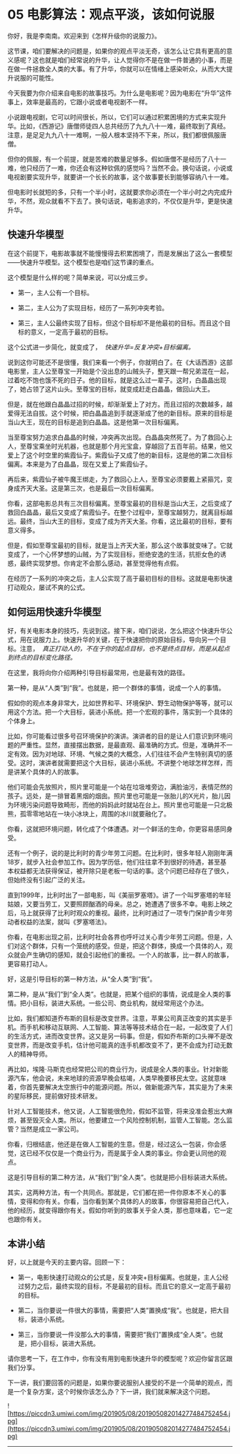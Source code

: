 # 05 电影算法：观点平淡，该如何说服

你好，我是李南南。欢迎来到《怎样升级你的说服力》。

这节课，咱们要解决的问题是，如果你的观点平淡无奇，该怎么让它具有更高的意义感呢？这也就是咱们经常说的升华，让人觉得你不是在做一件普通的小事，而是在做一件拯救全人类的大事。有了升华，你就可以在情绪上感染听众，从而大大提升说服的可能性。

今天我要为你介绍来自电影的故事技巧。为什么是电影呢？因为电影在“升华”这件事上，效率是最高的，它跟小说或者电视剧不一样。

小说跟电视剧，它可以时间很长，所以，它们可以通过积累困境的方式来实现升华。比如，《西游记》唐僧师徒四人总共经历了九九八十一难，最终取到了真经。注意，是足足九九八十一难啊，一般人根本坚持不下来，所以，我们都很佩服唐僧。

但你的佩服，有一个前提，就是苦难的数量足够多。假如唐僧不是经历了八十一难，他只经历了一难，你还会有这种钦佩的感觉吗？当然不会。换句话说，小说或电视剧要实现升华，就要讲一个长长的故事，这个故事要长到能够容纳八十一难。

但电影时长就短的多，只有一个半小时，这就要求你必须在一个半小时之内完成升华，不然，观众就看不下去了。换句话说，电影追求的，不仅仅是升华，更是快速升华。

## 快速升华模型

在这个前提下，电影故事就不能慢慢得去积累困境了，而是发展出了这么一套模型——快速升华模型。这个模型也是咱们这节课的重点。

这个模型是什么样的呢？简单来说，可以分成三步。

* 第一，主人公有一个目标。

* 第二，主人公为了实现目标，经历了一系列冲突考验。

* 第三，主人公最终实现了目标，但这个目标却不是他最初的目标。而且这个目标的意义，一定高于最初的目标。

这个公式进一步简化，就变成了，  *快速升华=反复冲突+目标偏离。*

说到这你可能还不是很懂，我们来看一个例子，你就明白了。在《大话西游》这部电影里，主人公至尊宝一开始是个没出息的山贼头子，整天跟一帮兄弟混在一起，过着吃不饱也饿不死的日子。他的目标，就是这么过一辈子。这时，白晶晶出现了，她占领了这片山头。至尊宝的目标，就变成赶走白晶晶，做回山大王。

但是，就在他跟白晶晶过招的时候，却渐渐爱上了对方。而且过招的次数越多，越爱得无法自拔。这个时候，把白晶晶追到手就逐渐成了他的新目标。原来的目标是当山大王，现在的目标是追到白晶晶。这是他第一次目标偏离。

当至尊宝努力追求白晶晶的时候，冲突再次出现。白晶晶突然死了。为了救回心上人，至尊宝乘坐时光机器，也就是那个月光宝盒，穿越回了五百年前。结果，他又爱上了这个时空里的紫霞仙子。紫霞仙子又成了他的新目标，这是他的第二次目标偏离。本来是为了白晶晶，现在又爱上了紫霞仙子。

再后来，紫霞仙子被牛魔王绑走，为了救回心上人，至尊宝必须要戴上紧箍咒，变身成齐天大圣。这是第三次，也是最后一次目标偏离。

你看，这部电影总共有三次目标偏离。至尊宝最初的目标是当山大王，之后变成了救回白晶晶，最后又变成了紫霞仙子。在整个过程中，至尊宝越努力，就离目标越远。最终，当山大王的目标，变成了成为齐天大圣。你看，这比最初的目标，要有意义得多。

但是，假如至尊宝最初的目标，就是当上齐天大圣，那么这个故事就变味了。它就变成了，一个心怀梦想的山贼，为了实现目标，拒绝安逸的生活，抗拒女色的诱惑，最终实现梦想。你肯定不会那么感动，甚至觉得他有点假。

在经历了一系列的冲突之后，主人公实现了高于最初目标的目标。这就是电影快速打动观众，屡试不爽的公式。

## 如何运用快速升华模型

好，有关电影本身的技巧，先说到这。接下来，咱们说说，怎么把这个快速升华公式，用在说服力上。快速升华的关键，在于快速把你的原始目标，导向另一个目标。注意，  *真正打动人的，不在于你的起点目标，也不是终点目标，而是从起点到终点的目标变化路径。*

在这里，我将向你介绍两种引导目标最常用，也是最有效的路径。

第一种，是从“人类”到“我”。也就是，把一个群体的事情，说成一个人的事情。

假如你的观点本身非常大，比如世界和平、环境保护、野生动物保护等等，就可以用这个方法。把一个大目标，装进小系统。把一个宏观的事件，落实到一个具体的个体身上。

比如，你可能看过很多号召环境保护的演讲。演讲者的目的是让人们意识到环境问题的严重性。显然，直接摆出数据，是最直观、最准确的方式。但是，准确并不一定有效。因为对地球、环境、气候之类的大概念，人们往往不会产生特别真切的感受。这时，演讲者就需要把这个大目标，装进小系统。不讲整个地球怎样怎样，而是讲某个具体的人的故事。

他们可能会先放照片，照片里可能是一个站在垃圾堆旁边，满脸油污，表情茫然的孩子。远处，是一排冒着黑烟的烟囱。照片里也可能是一张胎儿的X光片，胎儿因为环境污染问题导致畸形，而他的妈妈此时就站在台上。照片里也可能是一只北极熊，孤零零地站在一块小冰块上，周围的冰川就要融化了。

你看，这就把环境问题，转化成了个体遭遇。对一个鲜活的生命，你更容易感同身受。

还有一个例子，说的是比利时的青少年劳工问题。在比利时，很多年轻人刚刚年满18岁，就步入社会参加工作。因为学历低，他们往往拿不到很好的待遇，甚至基本权益都无法获得保证，被开除只是老板一句话的事。这个问题已经存在了很久，但始终没有引起广泛的关注。

直到1999年，比利时出了一部电影，叫《美丽罗塞塔》。讲了一个叫罗塞塔的年轻姑娘，又要当劳工，又要照顾酗酒的母亲。总之，她遭遇了很多不幸。电影上映之后，马上就获得了比利时观众的重视。最终，比利时通过了一项专门保护青少年劳动者权益的法案，就叫《罗塞塔法》。

你看，在电影出现之前，比利时社会各界也呼吁过关心青少年劳工问题。但是，人们对这个群体，只有一个笼统的感受。但是，把这个群体，换成一个具体的人，观众就会产生确切的感知，就会引起他们的重视。一个人的故事，比一群人的故事，更容易打动人。

好，这是引导目标的第一种方法，从“全人类”到“我”。

第二种，是从“我们”到“全人类”。也就是，把某个组织的事情，说成是全人类的事情。把小目标，装进大系统。一些公司、商业机构，就经常用这个办法。

比如，我们都知道乔布斯的目标是改变世界。注意，苹果公司真正改变的其实是手机。而手机和移动互联网、人工智能、算法等等技术结合在一起，一起改变了人们的生活方式，进而改变世界。这又是另一码事。但是，假如乔布斯的口头禅不是改变世界，而是改变手机，估计他可能真的连手机都改变不了，更不会成为打动无数人的精神导师。

再比如，埃隆·马斯克也经常把公司的商业行为，说成是全人类的事业。针对新能源汽车，他会说，未来地球的资源早晚会枯竭，人类早晚要移民太空。这就意味着，你首先要解决太空旅行中的能源问题。所以，做新能源汽车，其实是为了未来的星际移民，提前做好技术研发。

针对人工智能技术，他又说，人工智能很危险，假如不监管，将来没准会惹出大麻烦，甚至毁灭全人类。所以，他要建立一个风险控制机制，监管人工智能。怎么监管？当然是成立一家公司。

你看，归根结底，他还是在做人工智能的生意。但是，经过这么一包装，你会感觉，这已经不仅仅是一个商业行为，而是属于全人类的事业。你会更认同他的观点。

这是引导目标的第二种方法，从“我们”到“全人类”。也就是把小目标装进大系统。

其实，这两种方法，有一个共同点。那就是，它们都在把一件你原本不关心的事情，变得和你有关。你看，当你看到某个具体的人的故事，你很容易把自己代入，他的经历，就变得跟你有关。假如你听到的故事关乎全人类，那也意味着，它一定也跟你有关。

## 本讲小结

好，以上就是今天的主要内容。回顾一下：

* 第一，电影快速打动观众的公式是，反复冲突+目标偏离。也就是，主人公经过努力之后，最终实现的目标，不是最初的目标。而且它的意义一定高于最初的目标。

* 第二，当你要说一件很大的事情，需要把“人类”置换成“我”。也就是，把大目标，装进小系统。

* 第三，当你要说一件没那么大的事情，需要把“我们”置换成“全人类”。也就是，把小目标，装进大系统。

请你思考一下，在工作中，你有没有用到电影快速升华的模型呢？欢迎你留言区跟我们分享。

下一讲，我们要回答的问题是，如果你要说服别人接受的不是一个简单的观点，而是一个复杂方案，这个时候你该怎么办？下一讲，我们就来解决这个问题。

![https://piccdn3.umiwi.com/img/201905/08/201905082014277484752454.jpg](https://piccdn3.umiwi.com/img/201905/08/201905082014277484752454.jpg)

---
